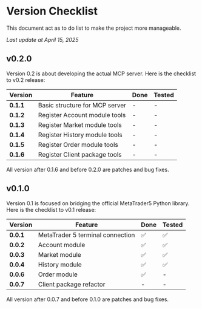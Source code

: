 # Version Checklist

This document act as to do list to make the project more manageable.

*Last update at April 15, 2025*

## v0.2.0

Version 0.2 is about developing the actual MCP server. Here is the checklist to v0.2 release:

| Version | Feature | Done | Tested |
| --- | --- | --- | --- |
| **0.1.1** | Basic structure for MCP server | - | - |
| **0.1.2** | Register Account module tools | - | - |
| **0.1.3** | Register Market module tools | - | - |
| **0.1.4** | Register History module tools | - | - |
| **0.1.5** | Register Order module tools | - | - |
| **0.1.6** | Register Client package tools | - | - |

All version after 0.1.6 and before 0.2.0 are patches and bug fixes.

## v0.1.0

Version 0.1 is focused on bridging the official MetaTrader5 Python library. Here is the checklist to v0.1 release:

| Version | Feature | Done | Tested |
| --- | --- | --- | --- |
| **0.0.1** | MetaTrader 5 terminal connection | ✅ | ✅ |
| **0.0.2** | Account module | ✅ | ✅ |
| **0.0.3** | Market module | ✅ | ✅ |
| **0.0.4** | History module | ✅ | ✅ |
| **0.0.6** | Order module | ✅ | - |
| **0.0.7** | Client package refactor | - | - |

All version after 0.0.7 and before 0.1.0 are patches and bug fixes.